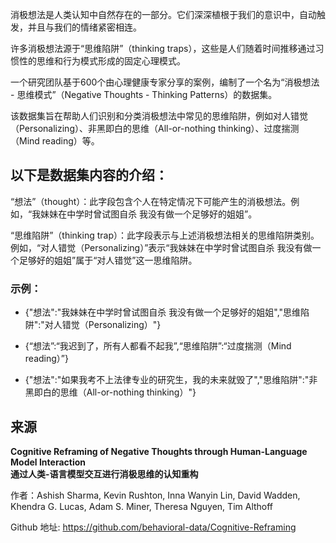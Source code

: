 消极想法是人类认知中自然存在的一部分。它们深深植根于我们的意识中，自动触发，并且与我们的情绪紧密相连。  

许多消极想法源于“思维陷阱”（thinking traps），这些是人们随着时间推移通过习惯性的思维和行为模式形成的固定心理模式。  

一个研究团队基于600个由心理健康专家分享的案例，编制了一个名为“消极想法 - 思维模式”（Negative Thoughts - Thinking Patterns）的数据集。  

该数据集旨在帮助人们识别和分类消极想法中常见的思维陷阱，例如对人错觉（Personalizing）、非黑即白的思维（All-or-nothing thinking）、过度揣测（Mind reading）等。  

## 以下是数据集内容的介绍：
“想法”（thought）：此字段包含个人在特定情况下可能产生的消极想法。例如，“我妹妹在中学时曾试图自杀 我没有做一个足够好的姐姐”。  

“思维陷阱”（thinking trap）：此字段表示与上述消极想法相关的思维陷阱类别。例如，“对人错觉（Personalizing）”表示“我妹妹在中学时曾试图自杀 我没有做一个足够好的姐姐”属于“对人错觉”这一思维陷阱。  

### 示例：
- {"想法":"我妹妹在中学时曾试图自杀 我没有做一个足够好的姐姐","思维陷阱":"对人错觉（Personalizing）"}  

- {“想法”:“我迟到了，所有人都看不起我”,“思维陷阱”:“过度揣测（Mind reading）”}  

- {"想法":"如果我考不上法律专业的研究生，我的未来就毁了","思维陷阱":"非黑即白的思维（All-or-nothing thinking）"}  

## 来源

**Cognitive Reframing of Negative Thoughts through Human-Language Model Interaction**  
**通过人类-语言模型交互进行消极思维的认知重构**

作者：Ashish Sharma, Kevin Rushton, Inna Wanyin Lin, David Wadden, Khendra G. Lucas, Adam S. Miner, Theresa Nguyen, Tim
Althoff  

Github 地址: https://github.com/behavioral-data/Cognitive-Reframing  